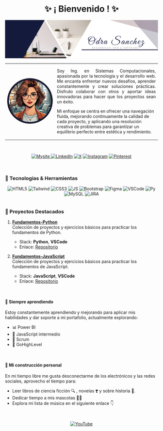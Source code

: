 <h1 align="center">✨ ¡ Bienvenido ! ✨</h1>

<img src="./resources/OdraSanchez_DevWeb.png" alt="Odra Sanchez - Dev web and software" />

<table>
  <tr>
    <td rowspan="2" width="150">
      <img src="./resources/OdraSanchez_WebDeveloper.png" width="150" style="border-radius: 50%;">
    </td>
   
  </tr>
  <tr>
    <td>
      <p style="text-align: justify;">
        Soy Ing. en Sistemas Computacionales, apasionada por la tecnología y el desarrollo web. Me encanta enfrentar nuevos desafíos, aprender constantemente y crear soluciones prácticas. Disfruto colaborar con otros y aportar ideas innovadoras para hacer que los proyectos sean un éxito.

Mi enfoque se centra en ofrecer una navegación fluida, mejorando continuamente la calidad de cada proyecto, y aplicando una resolución creativa de problemas para garantizar un equilibrio perfecto entre estética y rendimiento.
      </p>
    </td>
  </tr>
</table>

<br>

<div align="center" style="display: inline_block;">
   
 <a href="https://odrasanchezdev.super.site/"> ![Mysite](https://img.shields.io/badge/website-141a3c?style=for-the-badge) </a>
 <a href="https://www.linkedin.com/in/odrasanchez/"> ![LinkedIn](https://img.shields.io/badge/-LinkedIn-0077B5?style=for-the-badge)</a>
 <a href="https://x.com/0dra_S0?t=AtS7ZVfs93jllBZ3RxVGQA&s=09"> ![X](https://img.shields.io/badge/-X-000000?style=for-the-badge)</a>
 <a href="https://www.instagram.com/odrasanchezdev/">![Instagram](https://img.shields.io/badge/Instagram-E4405F?style=for-the-badge)</a>
 <a href="https://mx.pinterest.com/odrasanchezdev/">![Pinterest](https://img.shields.io/badge/Pinterest-%23E60023.svg?&style=for-the-badge)</a>

</div>

<br>

### 🚀 Tecnologías & Herramientas

<div align="center" style="display: inline_block">
<img alt ="HTML5" aling=center width=60 height=60 src="https://cdn.jsdelivr.net/gh/devicons/devicon/icons/html5/html5-plain-wordmark.svg" />
<img  alt ="Tailwind" aling=center width=60 height=60 src="https://cdn.jsdelivr.net/gh/devicons/devicon@latest/icons/tailwindcss/tailwindcss-original.svg" />
<img alt ="CSS3" aling=center width=60 height=60 src="https://cdn.jsdelivr.net/gh/devicons/devicon/icons/css3/css3-plain-wordmark.svg" />  
<img  alt ="JS" aling=center width=60 height=60 src="https://cdn.jsdelivr.net/gh/devicons/devicon@latest/icons/javascript/javascript-original.svg" />
<img alt ="Bootstrap" aling=center width=60 height=60 src="https://cdn.jsdelivr.net/gh/devicons/devicon@latest/icons/bootstrap/bootstrap-original-wordmark.svg" />  
<img alt ="Figma" aling=center width=60 height=60 src="https://cdn.jsdelivr.net/gh/devicons/devicon@latest/icons/figma/figma-original.svg" />
<img  alt ="VSCode" aling=center width=60 height=60 src="https://cdn.jsdelivr.net/gh/devicons/devicon@latest/icons/vscode/vscode-original.svg" />
<img alt ="Py" aling=center width=60 height=60 src="https://cdn.jsdelivr.net/gh/devicons/devicon/icons/python/python-original-wordmark.svg" />   
<img alt ="MySQL" aling=center width=60 height=60 src="https://cdn.jsdelivr.net/gh/devicons/devicon/icons/mysql/mysql-plain-wordmark.svg" />
<img alt ="JIRA" aling=center width=60 height=60 src="https://cdn.jsdelivr.net/gh/devicons/devicon@latest/icons/jira/jira-original.svg" />
</div>

<br>

### 🎯 Proyectos Destacados
1. **[Fundamentos-Python](https://github.com/odrasanchez/Fundamentos-Python)**  
   Colección de proyectos y ejercicios básicos para practicar los fundamentos de Python.
   - Stack: **Python**, **VSCode**
   - Enlace: [Repositorio](https://github.com/odrasanchez/Fundamentos-Python)

2. **[Fundamentos-JavaScript](https://github.com/odrasanchez/Fundamentos-JavaScript)**  
   Colección de proyectos y ejercicios básicos para practicar los fundamentos de JavaScript.
   - Stack: **JavaScript**, **VSCode**
   - Enlace: [Repositorio](https://github.com/odrasanchez/Fundamentos-JavaScript)

<br>

#### 🌱 Siempre aprendiendo
Estoy constantemente aprendiendo y mejorando para aplicar mis habilidades y dar soporte a mi portafolio, actualmente explorando:
- 📊 Power BI
- 📌 JavaScript intermedio
- 🔄 Scrum
- 👥 GoHighLevel


<br>

#### 🧩 Mi construcción personal
En mi tiempo libre me gusta desconectarme de los electrónicos y las redes sociales, aprovecho el tiempo para:
- Leer libros de ciencia ficción 🔍 , novelas ❣️ y sobre historia 🦕.
- Dedicar tiempo a mis mascotas 🐶🐱
- Explora mi lista de música en el siguiente enlace 👇

<br>

<div align="center"> 
   
<a href="https://youtube.com/playlist?list=PL8r3-h4pU4SeWCDYMNgvGnS-DMbp2k9Sn&si=oVDwiPSzkm4k7KCC&shuffle=1"> ![YouTube](https://img.shields.io/badge/My%20Favs%20🤍-FF0000?style=for-the-badge&logo=youtube&logoColor=white)</a> 

</div>

